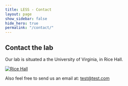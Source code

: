```yaml
---
title: LESS - Contact
layout: page
show_sidebar: false
hide_hero: true
permalink: "/contact/"
---
```


## Contact the lab

Our lab is situated a the University of Virginia, in Rice Hall.

[![Rice Hall]({{site.baseurl}}/images/contact.png)](https://goo.gl/maps/7Bf4Fm19k1kd7VAw7)

Also feel free to send us an email at: test@test.com